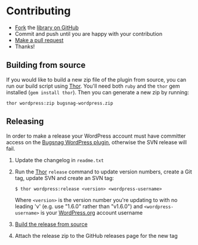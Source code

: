 # Contributing

* [Fork](https://help.github.com/articles/fork-a-repo) the
  [library on GitHub](https://github.com/bugsnag/bugsnag-wordpress)
* Commit and push until you are happy with your contribution
* [Make a pull request](https://help.github.com/articles/using-pull-requests)
* Thanks!


## Building from source

If you would like to build a new zip file of the plugin from source, you can
run our build script using [Thor](http://whatisthor.com/). You'll need both
`ruby` and the `thor` gem installed (`gem install thor`). Then you can
generate a new zip by running:

```shell
thor wordpress:zip bugsnag-wordpress.zip
```

## Releasing

In order to make a release your WordPress account must have committer access on the [Bugsnag WordPress plugin](https://wordpress.org/plugins/bugsnag), otherwise the SVN release will fail.

1. Update the changelog in `readme.txt`
1. Run the [Thor](http://whatisthor.com/) `release` command to update version numbers, create a Git tag, update SVN and create an SVN tag:
    ```
    $ thor wordpress:release <version> <wordpress-username>
    ```

    Where `<version>` is the version number you're updating to with no leading 'v' (e.g. use "1.6.0" rather than "v1.6.0") and `<wordpress-username>` is your [WordPress.org](https://wordpress.org) account username
1. [Build the release from source](#building-from-source)
1. Attach the release zip to the GitHub releases page for the new tag
